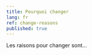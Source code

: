 ```yaml
---
title: Pourquoi changer
lang: fr
ref: change-reasons
published: true
---
```


Les raisons pour changer sont...